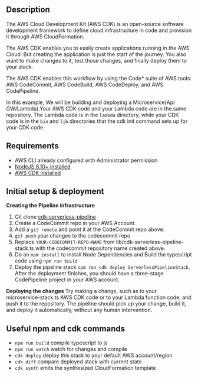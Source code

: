 ## Description
The AWS Cloud Development Kit (AWS CDK) is an open-source software development framework to define cloud infrastructure in code and provision it through AWS CloudFormation.

The AWS CDK enables you to easily create applications running in the AWS Cloud. But creating the application is just the start of the journey. You also want to make changes to it, test those changes, and finally deploy them to your stack. 

The AWS CDK enables this workflow by using the Code* suite of AWS tools: AWS CodeCommit, AWS CodeBuild, AWS CodeDeploy, and AWS CodePipeline.  

In this example, We will be building and deploying a Microservice(Api GW/Lambda).Your AWS CDK code and your Lambda code are in the same repository. 
The Lambda code is in the `lambda` directory, while your CDK code is in the `bin` and `lib` directories that the cdk init command sets up for your CDK code.


## Requirements
* AWS CLI already configured with Administrator permission
* [NodeJS 8.10+ installed](https://nodejs.org/en/download/)
* [AWS CDK installed](https://docs.aws.amazon.com/cdk/latest/guide/getting_started.html)


## Initial setup & deployment

**Creating the Pipeline infrastructure**
1. Git clone [cdk-serverless-pipeline](https://github.com/srihariph/cdk-serverless-pipeline.git)
2. Create a CodeCommit repo in your AWS Account. 
3. Add a `git remote` and point it at the CodeCommit repo above.
4. `git push` your changes to the codecommit repo
5. Replace `YOUR-CODECOMMIT-REPO-NAME` from lib/cdk-serverless-pipeline-stack.ts with the codecommit repository name created above.
6. Do an `npm install` to install Node Dependencies and Build the typescript code using `npm run build`
7. Deploy the pipeline stack `npm run cdk deploy ServerlessPipelineStack`. After the deployment finishes, you should have a three-stage CodePipeline project in your AWS account.

**Deploying the changes**
Try making a change, such as to your microservice-stack.ts AWS CDK code or to your Lambda function code, and push it to the repository. The pipeline should pick up your change, build it, and deploy it automatically, without any human intervention.

## Useful npm and cdk commands

 * `npm run build`   compile typescript to js
 * `npm run watch`   watch for changes and compile
 * `cdk deploy`      deploy this stack to your default AWS account/region
 * `cdk diff`        compare deployed stack with current state
 * `cdk synth`       emits the synthesized CloudFormation template
